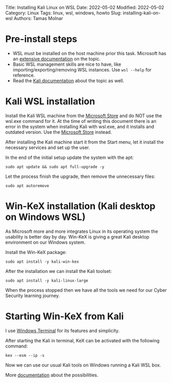 Title: Installing Kali Linux on WSL
Date: 2022-05-02
Modified: 2022-05-02
Category: Linux
Tags: linux, wsl, windows, howto
Slug: installing-kali-on-wsl
Authors: Tamas Molnar

# Pre-install steps

* WSL must be installed on the host machine prior this task. Microsoft has an [extensive documentation](https://docs.microsoft.com/en-us/windows/wsl/install) on the topic.
* Basic WSL management skills are nice to have, like importing/exporting/removing WSL instances. Use `wsl --help` for reference.
* Read the [Kali documentation](https://www.kali.org/get-kali/#kali-wsl) about the topic as well.

# Kali WSL installation

Install the Kali WSL machine from the [Microsoft Store](https://apps.microsoft.com/store/detail/kali-linux/9PKR34TNCV07?hl=en-us&gl=US) and do NOT use the wsl.exe command for it. At the time of writing this document there is an error in the system when installing Kali with wsl.exe, and it installs and outdated version. Use the [Microsoft Store](https://apps.microsoft.com/store/detail/kali-linux/9PKR34TNCV07?hl=en-us&gl=US) instead.

After installing the Kali machine start it from the Start menu, let it install the necessary services and set up the user.

In the end of the initial setup update the system with the apt:

```
sudo apt update && sudo apt full-upgrade -y
```

Let the process finish the upgrade, then remove the unnecessary files:

```
sudo apt autoremove
```

# Win-KeX installation (Kali desktop on Windows WSL)

As Microsoft more and more integrates Linux in its operating system the usability is better day by day.
Win-KeX is giving a great Kali desktop environment on our Windows system.

Install the Win-KeX package:

```
sudo apt install -y kali-win-kex
```

After the installation we can install the Kali toolset:

```
sudo apt install -y kali-linux-large
```

When the process stopped then we have all the tools we need for our Cyber Security learning journey.

# Starting Win-KeX from Kali

I use [Windows Terminal](https://apps.microsoft.com/store/detail/windows-terminal/9N0DX20HK701?hl=en-us&gl=US) for its features and simplicity. 

After starting the Kali in terminal, KeX can be activated with the following command:

```
kex --esm --ip -s
```

Now we can use our usual Kali tools on Windows running a Kali WSL box.

More [documentation](https://www.kali.org/docs/wsl/win-kex/) about the possibilities.
